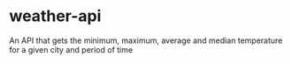 # weather-api
An API that gets the minimum, maximum, average and median temperature for a given city and period of time
